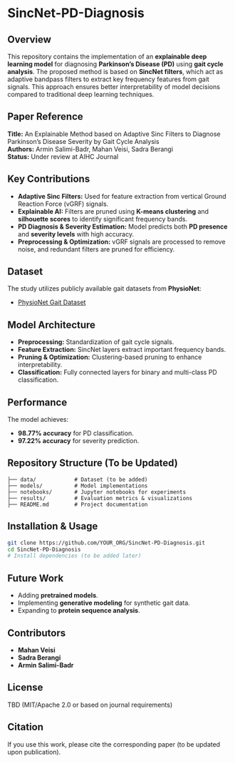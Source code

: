 # SincNet-PD-Diagnosis

## Overview
This repository contains the implementation of an **explainable deep learning model** for diagnosing **Parkinson’s Disease (PD)** using **gait cycle analysis**. The proposed method is based on **SincNet filters**, which act as adaptive bandpass filters to extract key frequency features from gait signals. This approach ensures better interpretability of model decisions compared to traditional deep learning techniques.

## Paper Reference
**Title:** An Explainable Method based on Adaptive Sinc Filters to Diagnose Parkinson’s Disease Severity by Gait Cycle Analysis  
**Authors:** Armin Salimi-Badr, Mahan Veisi, Sadra Berangi  
**Status:** Under review at AIHC Journal  

## Key Contributions
- **Adaptive Sinc Filters:** Used for feature extraction from vertical Ground Reaction Force (vGRF) signals.
- **Explainable AI:** Filters are pruned using **K-means clustering** and **silhouette scores** to identify significant frequency bands.
- **PD Diagnosis & Severity Estimation:** Model predicts both **PD presence** and **severity levels** with high accuracy.
- **Preprocessing & Optimization:** vGRF signals are processed to remove noise, and redundant filters are pruned for efficiency.

## Dataset
The study utilizes publicly available gait datasets from **PhysioNet**:
- [PhysioNet Gait Dataset](https://physionet.org/content/gaitpdb/1.0.0/)

## Model Architecture
- **Preprocessing:** Standardization of gait cycle signals.
- **Feature Extraction:** SincNet layers extract important frequency bands.
- **Pruning & Optimization:** Clustering-based pruning to enhance interpretability.
- **Classification:** Fully connected layers for binary and multi-class PD classification.

## Performance
The model achieves:
- **98.77% accuracy** for PD classification.
- **97.22% accuracy** for severity prediction.

## Repository Structure (To be Updated)
```plaintext
├── data/            # Dataset (to be added)
├── models/          # Model implementations
├── notebooks/       # Jupyter notebooks for experiments
├── results/         # Evaluation metrics & visualizations
├── README.md        # Project documentation
```

## Installation & Usage
```bash
git clone https://github.com/YOUR_ORG/SincNet-PD-Diagnosis.git
cd SincNet-PD-Diagnosis
# Install dependencies (to be added later)
```

## Future Work
- Adding **pretrained models**.
- Implementing **generative modeling** for synthetic gait data.
- Expanding to **protein sequence analysis**.

## Contributors
- **Mahan Veisi**
- **Sadra Berangi**
- **Armin Salimi-Badr** 

## License
TBD (MIT/Apache 2.0 or based on journal requirements)

## Citation
If you use this work, please cite the corresponding paper (to be updated upon publication).
